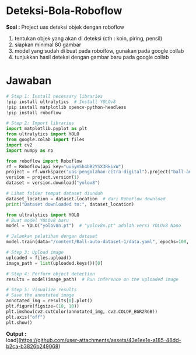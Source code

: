# Deteksi-Bola-Roboflow

**Soal :**
Project uas deteksi objek dengan roboflow
1. tentukan objek yang akan di deteksi (cth : koin, piring, pensil)
2. siapkan minimal 80 gambar
3. model yang sudah di buat pada roboflow, gunakan pada google collab
4. tunjukkan hasil deteksi dengan gambar baru pada google collab

 # Jawaban

```python
# Step 1: Install necessary libraries
!pip install ultralytics  # Install YOLOv8
!pip install matplotlib opencv-python-headless
!pip install roboflow

# Step 2: Import libraries
import matplotlib.pyplot as plt
from ultralytics import YOLO
from google.colab import files
import cv2
import numpy as np

from roboflow import Roboflow
rf = Roboflow(api_key="uuSym5k4bB2YSX3RkixW")
project = rf.workspace("uas-pengolahan-citra-digital").project("ball-auto-dataset")
version = project.version(1)
dataset = version.download("yolov8")

# Lihat folder tempat dataset diunduh
dataset_location = dataset.location  # dari RoboFlow download
print("Dataset downloaded to:", dataset_location)

from ultralytics import YOLO
# Buat model YOLOv8 baru
model = YOLO("yolov8n.pt")  # "yolov8n.pt" adalah versi YOLOv8 Nano

# Jalankan pelatihan dengan dataset
model.train(data="/content/Ball-auto-dataset-1/data.yaml", epochs=100, imgsz=320)

# Step 3: Upload image
uploaded = files.upload()
image_path = list(uploaded.keys())[0]

# Step 4: Perform object detection
results = model(image_path)  # Run inference on the uploaded image

# Step 5: Visualize results
# Save the annotated image
annotated_img = results[0].plot()
plt.figure(figsize=(10, 10))
plt.imshow(cv2.cvtColor(annotated_img, cv2.COLOR_BGR2RGB))
plt.axis("off")
plt.show()

```
**Output :** <br>
load](https://github.com/user-attachments/assets/43e1ee1e-a185-48dd-b2ca-b3826b249068)
